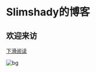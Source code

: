 # **Slimshady的博客**

## 欢迎来访

[下滑阅读]()

![bg](https://tva1.sinaimg.cn/large/007S8ZIlgy1gf5wpgfn7ij31hc0u0e81.jpg)